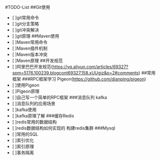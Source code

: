 #TODO-List
##Git使用
- [ ]git常用命令
- [ ]git分支策略
- [ ]git冲突解决
- [ ]git原理
##Maven使用
- [ ]Maven常用命令
- [ ]Maven插件机制
- [ ]Maven版本冲突
- [ ]Maven原理
##开发规范
- [ ]阿里巴巴开发规范(https://yq.aliyun.com/articles/69327?spm=5176.100239.blogcont69327.158.xUUgiz&p=2#comments)
##常用框架
###RPC框架学习 Pigeon(https://github.com/dianping/pigeon)
- [ ]使用Pigeon
- [ ]Pigeon原理
- [ ]自己写一个简单的RPC框架
###消息队列 kafka
- [ ]消息队列的应用场景
- [ ]kafka使用
- [ ]kafka原理了解
###缓存Redis
- [ ]redis常用的数据结构
- [ ]redis数据结构如何实现的
构建redis集群
###Mysql
- [ ]常用的SQL
- [ ]索引优化
- [ ]索引原理
- [ ]事务隔离
